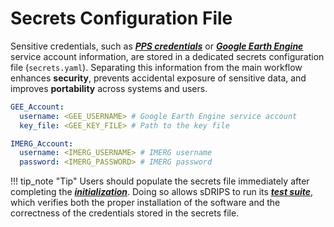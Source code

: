 # Secrets Configuration File
Sensitive credentials, such as [***PPS credentials***](/en/latest/Quick_Start/Getting_ready/#pps-registration) or [***Google Earth Engine***](/en/latest/Quick_Start/Getting_ready/#setup-gee) service account information, are stored in a dedicated secrets configuration file (`secrets.yaml`). Separating this information from the main workflow enhances **security**, prevents accidental exposure of sensitive data, and improves **portability** across systems and users.

```yaml
GEE_Account:
  username: <GEE_USERNAME> # Google Earth Engine service account
  key_file: <GEE_KEY_FILE> # Path to the key file

IMERG_Account:
  username: <IMERG_USERNAME> # IMERG username
  password: <IMERG_PASSWORD> # IMERG password
```
!!! tip_note "Tip"
    Users should populate the secrets file immediately after completing the [***initialization***](/en/latest/Quick_Start/Installation/#initialization). Doing so allows sDRIPS to run its [***test suite***](Quick_Start/Installation/#testing), which verifies both the proper installation of the software and the correctness of the credentials stored in the secrets file.